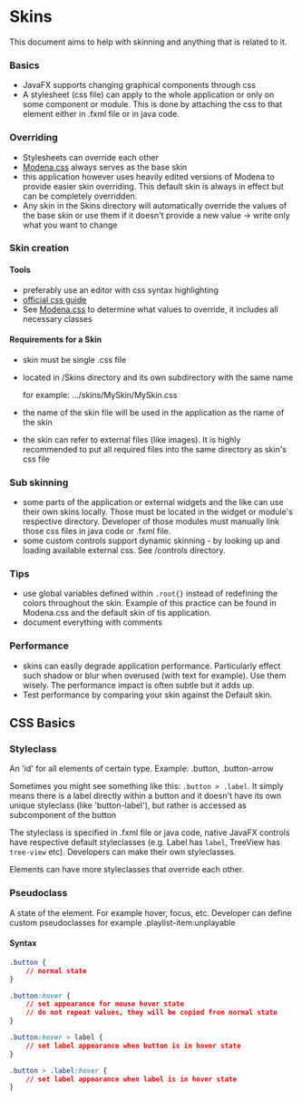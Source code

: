 # Skins

This document aims to help with skinning and anything that is related to it.

### Basics

- JavaFX supports changing graphical components through css
- A stylesheet (css file) can apply to the whole application or only on some component or module.
  This is done by attaching the css to that element either in .fxml file or in java code.

### Overriding

- Stylesheets can override each other
- [Modena.css](https://gist.github.com/maxd/63691840fc372f22f470) always serves as the base skin
- this application however uses heavily edited versions of Modena to provide
  easier skin overriding. This default skin is always in effect but can be
  completely overridden.
- Any skin in the Skins directory will automatically override the values of the
  base skin or use them if it doesn't provide a new value
-> write only what you want to change

### Skin creation

#### Tools

- preferably use an editor with css syntax highlighting
- [official css guide](http://docs.oracle.com/javafx/2/api/javafx/scene/doc-files/cssref.html)
- See [Modena.css](https://gist.github.com/maxd/63691840fc372f22f470) to determine what values to override, 
  it includes all necessary classes
  
  
#### Requirements for a Skin

- skin must be single .css file
- located in /Skins directory and its own subdirectory with the same name
  
  for example:  .../skins/MySkin/MySkin.css

- the name of the skin file will be used in the application as the name of the skin
- the skin can refer to external files (like images). It is highly recommended to
  put all required files into the same directory as skin's css file

### Sub skinning

- some parts of the application or external widgets and the like can use their
  own skins locally. Those must be located in the widget or module's respective
  directory. Developer of those modules must manually link those css files in
  java code or .fxml file.
- some custom controls support dynamic skinning - by looking up and loading
  available external css.
  See /controls directory.

### Tips

- use global variables defined within `.root{}` instead of redefining the colors
  throughout the skin. Example of this practice can be found in Modena.css and the
  default skin of tis application.
- document everything with comments

### Performance

- skins can easily degrade application performance. Particularly effect such 
  shadow or blur when overused (with text for example). Use them wisely.
  The performance impact is often subtle but it adds up. 
- Test performance by comparing your skin against the Default skin.

## CSS Basics

### Styleclass

An 'id' for all elements of certain type. Example: .button, .button-arrow

Sometimes you might see something like this: `.button > .label`. It simply
means there is a label directly within a button and it doesn't have its own unique
styleclass (like 'button-label'), but rather is accessed as subcomponent of the
button

The styleclass is specified in .fxml file or java code, native JavaFX controls have 
respective default styleclasses (e.g. Label has `label`, TreeView has `tree-view` etc).
Developers can make their own styleclasses.

Elements can have more styleclasses that override each other.

### Pseudoclass

A state of the element. For example hover, focus, etc. 
Developer can define custom pseudoclasses for example .playlist-item:unplayable

#### Syntax

```css
.button {
    // normal state
}

.button:hover {
    // set appearance for mouse hover state
    // do not repeat values, they will be copied from normal state
}

.button:hover > label {
    // set label appearance when button is in hover state
}

.button > .label:hover {
    // set label appearance when label is in hover state
}
```
